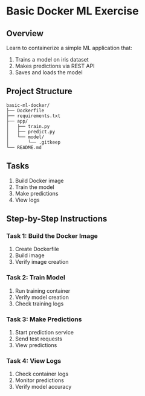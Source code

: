 # Basic Docker ML Exercise

## Overview
Learn to containerize a simple ML application that:
1. Trains a model on iris dataset
2. Makes predictions via REST API
3. Saves and loads the model

## Project Structure
```
basic-ml-docker/
├── Dockerfile
├── requirements.txt
├── app/
│   ├── train.py
│   ├── predict.py
│   └── model/
│       └── .gitkeep
└── README.md
```

## Tasks
1. Build Docker image
2. Train the model
3. Make predictions
4. View logs

## Step-by-Step Instructions

### Task 1: Build the Docker Image
1. Create Dockerfile
2. Build image
3. Verify image creation

### Task 2: Train Model
1. Run training container
2. Verify model creation
3. Check training logs

### Task 3: Make Predictions
1. Start prediction service
2. Send test requests
3. View predictions

### Task 4: View Logs
1. Check container logs
2. Monitor predictions
3. Verify model accuracy
